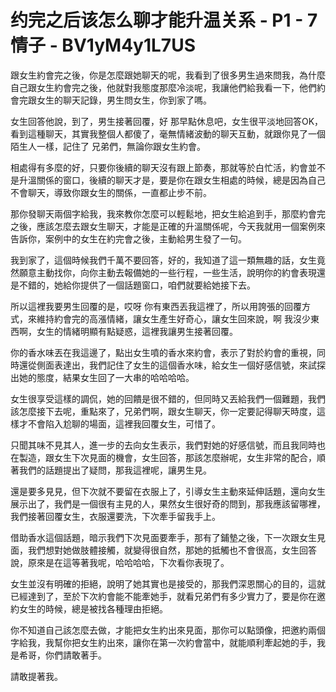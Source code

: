 # 约完之后该怎么聊才能升温关系 - P1 - 7情子 - BV1yM4y1L7US

跟女生約會完之後，你是怎麼跟她聊天的呢，我看到了很多男生過來問我，為什麼自己跟女生約會完之後，他就對我態度那麼冷淡呢，我讓他們給我看一下，他們約會完跟女生的聊天記錄，男生問女生，你到家了嗎。

女生回答他說，到了，男生接著回覆，好 那早點休息吧，女生很平淡地回答OK，看到這種聊天，其實我整個人都傻了，毫無情緒波動的聊天互動，就跟你見了一個陌生人一樣，記住了 兄弟們，無論你跟女生約會。

相處得有多麼的好，只要你後續的聊天沒有跟上節奏，那就等於白忙活，約會並不是升溫關係的窗口，後續的聊天才是，要是你在跟女生相處的時候，總是因為自己不會聊天，導致你跟女生的關係，一直都止步不前。

那你發聊天兩個字給我，我來教你怎麼可以輕鬆地，把女生給追到手，那麼約會完之後，應該怎麼去跟女生聊天，才能是正確的升溫關係呢，今天我就用一個案例來告訴你，案例中的女生在約完會之後，主動給男生發了一句。

我到家了，這個時候我們千萬不要回答，好的，我知道了這一類無趣的話，女生竟然願意主動找你，向你主動去報備她的一些行程，一些生活，說明你的約會表現還是不錯的，她給你提供了一個話題窗口，咱們就要給她接下去。

所以這裡我要男生回覆的是，哎呀 你有東西丟我這裡了，所以用誇張的回覆方式，來維持約會完的高漲情緒，讓女生產生好奇心，讓女生回來說，啊 我沒少東西啊，女生的情緒明顯有點疑惑，這裡我讓男生接著回覆。

你的香水味丟在我這邊了，點出女生噴的香水來約會，表示了對於約會的重視，同時還從側面表達出，我們記住了女生的這個香水味，給女生一個好感信號，來試探出她的態度，結果女生回了一大串的哈哈哈哈。

女生很享受這樣的調侃，她的回饋是很不錯的，但同時又丟給我們一個難題，我們該怎麼接下去呢，重點來了，兄弟們啊，跟女生聊天，你一定要記得聊天時度，這樣才不會陷入尬聊的場面，這裡我回覆女生，可惜了。

只聞其味不見其人，進一步的去向女生表示，我們對她的好感信號，而且我同時也在製造，跟女生下次見面的機會，女生回答，那該怎麼辦呢，女生非常的配合，順著我們的話題提出了疑問，那我這裡呢，讓男生見。

還是要多見見，但下次就不要留在衣服上了，引導女生主動來延伸話題，還向女生展示出了，我們是一個很有主見的人，果然女生很好奇的問到，那我應該留哪裡，我們接著回覆女生，衣服還要洗，下次牽手留我手上。

借助香水這個話題，暗示我們下次見面要牽手，那有了鋪墊之後，下一次跟女生見面，我們想對她做肢體接觸，就變得很自然，那她的抵觸也不會很高，女生回答說，原來是在這等著我呢，哈哈哈哈，下次看你表現了。

女生並沒有明確的拒絕，說明了她其實也是接受的，那我們深恩關心的目的，這就已經達到了，至於下次約會能不能牽她手，就看兄弟們有多少實力了，要是你在邀約女生的時候，總是被找各種理由拒絕。

你不知道自己該怎麼去做，才能把女生約出來見面，那你可以點頭像，把邀約兩個字給我，我幫你把女生約出來，讓你在第一次約會當中，就能順利牽起她的手，我是希哥，你們請敢著手。

請敢提著我。